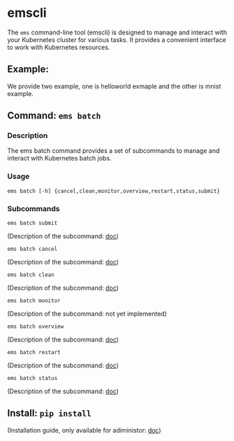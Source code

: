 # emscli

The `ems` command-line tool (emscli) is designed to manage and interact with your Kubernetes cluster for various tasks. It provides a convenient interface to work with Kubernetes resources.


## Example: 


  We provide two example, one is helloworld exmaple and the other is mnist example.


## Command: `ems batch`


### Description

  The ems batch command provides a set of subcommands to manage and interact with Kubernetes batch jobs.

### Usage

  ```
  ems batch [-h] {cancel,clean,monitor,overview,restart,status,submit}
  ```


### Subcommands

  `ems batch submit`
  
  (Description of the subcommand: [doc](./docs/submit.md))


  `ems batch cancel`
  
  (Description of the subcommand: [doc](./docs/cancel.md))


  `ems batch clean`
  
  (Description of the subcommand: [doc](./docs/clean.md))


  `ems batch monitor`
  
  (Description of the subcommand: not yet implemented)


  `ems batch overview`

  (Description of the subcommand: [doc](./docs/overview.md))


  `ems batch restart`

  (Description of the subcommand: [doc](./docs/restart.md))


  `ems batch status`
  
  (Description of the subcommand: [doc](./docs/status.md))


## Install: `pip install`

  (Installation guide, only available for adiministor: [doc](./docs/install.md))

